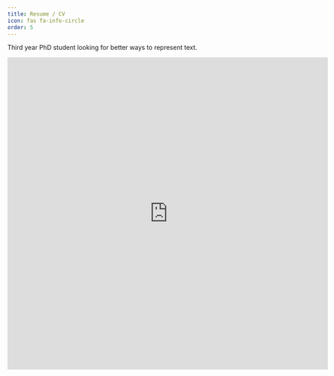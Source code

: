 ```yaml
---
title: Resume / CV
icon: fas fa-info-circle
order: 5
---
```


Third year PhD student looking for better ways to represent text.

<iframe src="https://docs.google.com/gview?url=https://github.com/NathanGodey/nathangodey.github.io/raw/main/_includes/pdfs/cv_nathan_godey.pdf&embedded=true" style="width:718px; height:700px;" frameborder="0"></iframe>

